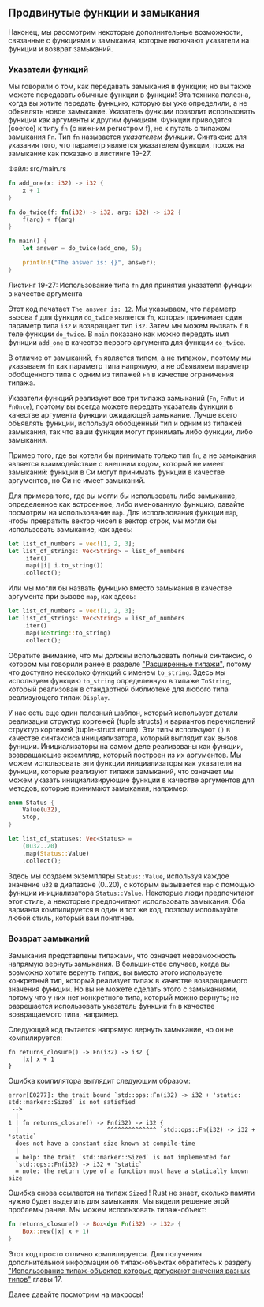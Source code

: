 ## Продвинутые функции и замыкания

Наконец, мы рассмотрим некоторые дополнительные возможности, связанные с функциями и замыкания, которые включают указатели на функции и возврат замыканий.

### Указатели функций

Мы говорили о том, как передавать замыкания в функции; но вы также можете передавать обычные функции в функции! Эта техника полезна, когда вы хотите передать функцию, которую вы уже определили, а не объявлять новое замыкание. Указатель функции позволит использовать функции как аргументы к другим функциям. Функции приводятся (coerce) к типу `fn` (с нижним регистром f), не к путать с типажом замыкания `Fn`. Тип `fn` называется *указателем функции*. Синтаксис для указания того, что параметр является указателем функции, похож на замыкание как показано в листинге 19-27.

<span class="filename">Файл: src/main.rs</span>

```rust
fn add_one(x: i32) -> i32 {
    x + 1
}

fn do_twice(f: fn(i32) -> i32, arg: i32) -> i32 {
    f(arg) + f(arg)
}

fn main() {
    let answer = do_twice(add_one, 5);

    println!("The answer is: {}", answer);
}
```

<span class="caption">Листинг 19-27: Использование типа <code>fn</code> для принятия указателя функции в качестве аргумента</span>

Этот код печатает `The answer is: 12`. Мы указываем, что параметр вызова `f` для функции `do_twice` является `fn`, которая принимает один параметр типа `i32` и возвращает тип `i32`. Затем мы можем вызвать `f` в теле функции `do_twice`. В `main` показано как можно передать имя функции `add_one` в качестве первого аргумента для функции `do_twice`.

В отличие от замыканий, `fn` является типом, а не типажом, поэтому мы указываем `fn` как параметр типа напрямую, а не объявляем параметр обобщенного типа с одним из типажей `Fn` в качестве ограничения типажа.

Указатели функций реализуют все три типажа замыканий (`Fn`, `FnMut` и `FnOnce`), поэтому вы всегда можете передать указатель функции в качестве аргумента функции ожидающей замыкание. Лучше всего объявлять функции, используя обобщенный тип и одним из типажей замыкания, так что ваши функции могут принимать либо функции, либо замыкания.

Пример того, где вы хотели бы принимать только тип `fn`, а не замыкания является взаимодействие с внешним кодом, который не имеет замыканий: функции в Cи могут принимать функции в качестве аргументов, но Cи не имеет замыканий.

Для примера того, где вы могли бы использовать либо замыкание, определенное как встроенное, либо именованную функцию, давайте посмотрим на использование `map`. Для использования функции `map`, чтобы превратить вектор чисел в вектор строк, мы могли бы использовать замыкание, как здесь:

```rust
let list_of_numbers = vec![1, 2, 3];
let list_of_strings: Vec<String> = list_of_numbers
    .iter()
    .map(|i| i.to_string())
    .collect();
```

Или мы могли бы назвать функцию вместо замыкания в качестве аргумента при вызове `map`, как здесь:

```rust
let list_of_numbers = vec![1, 2, 3];
let list_of_strings: Vec<String> = list_of_numbers
    .iter()
    .map(ToString::to_string)
    .collect();
```

Обратите внимание, что мы должны использовать полный синтаксис, о котором мы говорили ранее в разделе ["Расширенные типажи"](ch19-03-advanced-traits.html#advanced-traits)<comment></comment>, потому что доступно несколько функций с именем `to_string`. Здесь мы используем функцию `to_string` определенную в типаже `ToString`, который реализован в стандартной библиотеке для любого типа реализующего типаж `Display`.

У нас есть еще один полезный шаблон, который использует детали реализации структур кортежей (tuple structs) и вариантов перечислений структур кортежей (tuple-struct enum). Эти типы используют `()` в качестве синтаксиса инициализатора, который выглядит как вызов функции. Инициализаторы на самом деле реализованы как функции, возвращающие экземпляр, который построен из их аргументов. Мы можем использовать эти функции инициализаторы как указатели на функции, которые реализуют типажи замыканий, что означает мы можем указать инициализирующие функции в качестве аргументов для методов, которые принимают замыкания, например:

```rust
enum Status {
    Value(u32),
    Stop,
}

let list_of_statuses: Vec<Status> =
    (0u32..20)
    .map(Status::Value)
    .collect();
```

Здесь мы создаем экземпляры `Status::Value`, используя каждое значение `u32` в диапазоне (0..20), с которым вызывается `map` с помощью функции инициализатора `Status::Value`. Некоторые люди предпочитают этот стиль, а некоторые предпочитают использовать замыкания. Оба варианта компилируется в один и тот же код, поэтому используйте любой стиль, который вам понятнее.

### Возврат замыканий

Замыкания представлены типажами, что означает невозможность напрямую вернуть замыкания. В большинстве случаев, когда вы возможно хотите вернуть типаж, вы вместо этого используете конкретный тип, который реализует типаж в качестве возвращаемого значения функции. Но вы не можете сделать этого с замыканиями, потому что у них нет конкретного типа, который можно вернуть; не разрешается использовать указатель функции `fn` в качестве возвращаемого типа, например.

Следующий код пытается напрямую вернуть замыкание, но он не компилируется:

```rust,ignore,does_not_compile
fn returns_closure() -> Fn(i32) -> i32 {
    |x| x + 1
}
```

Ошибка компилятора выглядит следующим образом:

```text
error[E0277]: the trait bound `std::ops::Fn(i32) -> i32 + 'static:
std::marker::Sized` is not satisfied
 -->
  |
1 | fn returns_closure() -> Fn(i32) -> i32 {
  |                         ^^^^^^^^^^^^^^ `std::ops::Fn(i32) -> i32 + 'static`
  does not have a constant size known at compile-time
  |
  = help: the trait `std::marker::Sized` is not implemented for
  `std::ops::Fn(i32) -> i32 + 'static`
  = note: the return type of a function must have a statically known size
```

Ошибка снова ссылается на типаж `Sized` ! Rust не знает, сколько памяти нужно будет выделить для замыкания. Мы видели решение этой проблемы ранее. Мы можем использовать типаж-объект:

```rust
fn returns_closure() -> Box<dyn Fn(i32) -> i32> {
    Box::new(|x| x + 1)
}
```

Этот код просто отлично компилируется. Для получения дополнительной информации об типаж-объектах обратитесь к разделу ["Использование типаж-объектов которые допускают значения разных типов"](ch17-02-trait-objects.html#using-trait-objects-that-allow-for-values-of-different-types)<comment></comment> главы 17.

Далее давайте посмотрим на макросы!
